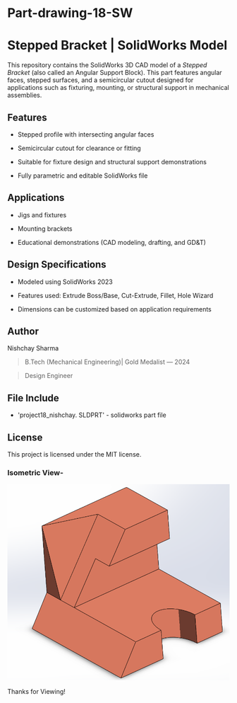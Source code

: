 # Part-drawing-18-SW


# Stepped Bracket | SolidWorks Model

This repository contains the SolidWorks 3D CAD model of a *Stepped Bracket* (also called an Angular Support Block). This part features angular faces, stepped surfaces, and a semicircular cutout designed for applications such as fixturing, mounting, or structural support in mechanical assemblies.

## Features

- Stepped profile with intersecting angular faces

- Semicircular cutout for clearance or fitting

- Suitable for fixture design and structural support demonstrations

- Fully parametric and editable SolidWorks file

## Applications

- Jigs and fixtures

- Mounting brackets

- Educational demonstrations (CAD modeling, drafting, and GD&T)




## Design Specifications

- Modeled using SolidWorks 2023 
 
- Features used: Extrude Boss/Base, Cut-Extrude, Fillet, Hole Wizard 
 
- Dimensions can be customized based on application requirements





## Author

Nishchay Sharma

>B.Tech (Mechanical Engineering)| Gold Medalist — 2024

>Design Engineer



## File Include
- 'project18_nishchay.  SLDPRT' -
solidworks part file

## License
This project is licensed under the MIT license.

### Isometric View-
![Isometric View](part18.png)


Thanks for Viewing!